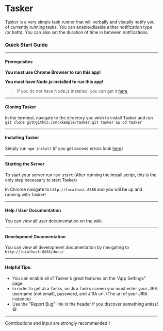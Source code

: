 # Tasker

Tasker is a very simple task runner that will verbally and visually notify you of currently running tasks. You can enable/disable either notification type (or both). You can also set the duration of time in between notifications.

### Quick Start Guide
___

#### Prerequisites

**You must use Chrome Browser to run this app!**

**You must have Node.js installed to run this app!**
> If you do not have Node.js installed, you can get it [here](https://nodejs.org).

___

#### Cloning Tasker

In the terminal, navigate to the directory you wish to install Tasker and run `git clone git@github.com:kkemple/tasker.git tasker && cd tasker`

___

#### Installing Tasker

Simply run `npm install` (if you get access errors look [here](http://stackoverflow.com/questions/16151018/npm-throws-error-without-sudo))

___

#### Starting the Server

To start your server run `npm start` (After running the install script, this is the only step necessary to start Tasker)

In Chrome navigate to `http://localhost:8888` and you will be up and running with Tasker!

___

#### Help / User Documentation

You can view all user documentation on the [wiki](https://github.com/kkemple/tasker/wiki/Overview).

___

#### Development Documentation

You can view all development documentation by navigating to `http://localhost:8888/docs/`

___

#### Helpful Tips:

- You can enable all of Tasker's great features on the "App Settings" page.
- In order to get Jira Tasks, on Jira Tasks screen you must enter your JIRA username (not email), password, and JIRA url. (The url of your JIRA instance)
- Use the "Report Bug" link in the header if you discover something amiss! :smiley:

___

Contributions and input are strongly recommended!!
